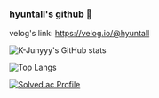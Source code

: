 ### hyuntall's github 👋

<!--
**hyuntall/hyuntall** is a ✨ _special_ ✨ repository because its `README.md` (this file) appears on your GitHub profile.

Here are some ideas to get you started:

- 🔭 I’m currently working on ...
- 🌱 I’m currently learning ...
- 👯 I’m looking to collaborate on ...
- 🤔 I’m looking for help with ...
- 💬 Ask me about ...
- 📫 How to reach me: ...
- 😄 Pronouns: ...
- ⚡ Fun fact: ...
-->
velog's link: https://velog.io/@hyuntall

![K-Junyyy's GitHub stats](https://github-readme-stats.vercel.app/api?username=hyuntall&show_icons=true&theme=cobalt) 

![Top Langs](https://github-readme-stats.vercel.app/api/top-langs/?username=hyuntall&layout=compact&theme=cobalt)

[![Solved.ac Profile](http://mazassumnida.wtf/api/v2/generate_badge?boj=hyuntall)](https://solved.ac/hyuntall/)
